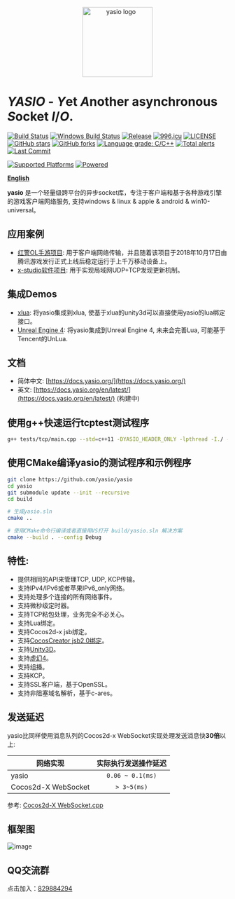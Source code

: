 <p align="center"><a href="https://yasio.org" target="_blank" rel="noopener noreferrer"><img width="160" src="https://yasio.org/images/logo.png" alt="yasio logo"></a></p>

# *YASIO* - *Y*et *A*nother asynchronous *S*ocket *I*/*O*.
[![Build Status](https://travis-ci.com/yasio/yasio.svg?branch=master)](https://travis-ci.com/yasio/yasio)
[![Windows Build Status](https://ci.appveyor.com/api/projects/status/d6qjfygtw2ewt9pf/branch/master?svg=true)](https://ci.appveyor.com/project/halx99/yasio)
[![Release](https://img.shields.io/badge/release-v3.33.3-blue.svg)](https://github.com/yasio/yasio/releases)
[![996.icu](https://img.shields.io/badge/link-996.icu-red.svg)](https://996.icu)
[![LICENSE](https://img.shields.io/badge/license-Anti%20996-blue.svg)](https://github.com/yasio/yasio/blob/master/LICENSE)
[![GitHub stars](https://img.shields.io/github/stars/yasio/yasio.svg?label=Stars)](https://github.com/yasio/yasio)
[![GitHub forks](https://img.shields.io/github/forks/yasio/yasio.svg?label=Fork)](https://github.com/yasio/yasio)
[![Language grade: C/C++](https://img.shields.io/lgtm/grade/cpp/g/yasio/yasio.svg?logo=lgtm&logoWidth=18)](https://lgtm.com/projects/g/yasio/yasio/context:cpp)
[![Total alerts](https://img.shields.io/lgtm/alerts/g/yasio/yasio.svg?logo=lgtm&logoWidth=18)](https://lgtm.com/projects/g/yasio/yasio/alerts/)  
[![Last Commit](https://badgen.net/github/last-commit/yasio/yasio)](https://github.com/yasio/yasio)

  
[![Supported Platforms](https://img.shields.io/badge/platform-ios%20%7C%20osx%20%7C%20android%20%7C%20windows%20%7C%20linux-green.svg?style=flat-square)](https://github.com/yasio/yasio)
[![Powered](https://img.shields.io/badge/Powered%20by-c4games-blue.svg)](http://c4games.com)  
  
**[English](README_EN.md)**
  
**yasio** 是一个轻量级跨平台的异步socket库，专注于客户端和基于各种游戏引擎的游戏客户端网络服务, 支持windows & linux & apple & android & win10-universal。  

## 应用案例
* [红警OL手游项目](https://hongjing.qq.com/): 用于客户端网络传输，并且随着该项目于2018年10月17日由腾讯游戏发行正式上线后稳定运行于上千万移动设备上。
* [x-studio软件项目](https://x-studio.net/): 用于实现局域网UDP+TCP发现更新机制。

## 集成Demos
* [xlua](https://github.com/yasio/DemoU3D): 将yasio集成到xlua, 使基于xlua的unity3d可以直接使用yasio的lua绑定接口。
* [Unreal Engine 4](https://github.com/yasio/DemoUE4): 将yasio集成到Unreal Engine 4, 未来会完善Lua, 可能基于Tencent的UnLua.

    
## 文档
* 简体中文: [https://docs.yasio.org/](https://docs.yasio.org/)
* 英文: [https://docs.yasio.org/en/latest/](https://docs.yasio.org/en/latest/) (构建中)


## 使用g++快速运行tcptest测试程序
```sh
g++ tests/tcp/main.cpp --std=c++11 -DYASIO_HEADER_ONLY -lpthread -I./ -o tcptest && ./tcptest
```

## 使用CMake编译yasio的测试程序和示例程序
```sh
git clone https://github.com/yasio/yasio
cd yasio
git submodule update --init --recursive
cd build

# 生成yasio.sln
cmake ..

# 使用CMake命令行编译或者直接用VS打开 build/yasio.sln 解决方案
cmake --build . --config Debug
```

## 特性: 
* 提供相同的API来管理TCP, UDP, KCP传输。
* 支持IPv4/IPv6或者苹果IPv6_only网络。
* 支持处理多个连接的所有网络事件。
* 支持微秒级定时器。
* 支持TCP粘包处理，业务完全不必关心。
* 支持Lua绑定。
* 支持Cocos2d-x jsb绑定。
* 支持[CocosCreator jsb2.0绑定](https://github.com/yasio/inettester)。
* 支持[Unity3D](https://github.com/yasio/DemoU3D)。
* 支持[虚幻4](https://github.com/yasio/DemoUE4)。
* 支持组播。
* 支持KCP。
* 支持SSL客户端，基于OpenSSL。
* 支持非阻塞域名解析，基于c-ares。

## 发送延迟
yasio比同样使用消息队列的Cocos2d-x WebSocket实现处理发送消息快**30倍**以上:  

|网络实现         | 实际执行发送操作延迟 |
| ------------- |:----------------:|
|yasio	| ```0.06 ~ 0.1(ms)``` |
|Cocos2d-X WebSocket	|```> 3~5(ms)``` |

参考: [Cocos2d-X WebSocket.cpp](https://github.com/cocos2d/cocos2d-x/blob/v4/cocos/network/WebSocket.cpp)

## 框架图
![image](https://yasio.org/images/framework.png)  

## QQ交流群
点击加入：[829884294](https://jq.qq.com/?_wv=1027&k=5LDEiNv)

